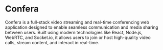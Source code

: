 # Confera
Confera is a full-stack video streaming and real-time conferencing web application designed to enable seamless communication and media sharing between users. Built using modern technologies like React, Node.js, WebRTC, and Socket.io, it allows users to join or host high-quality video calls, stream content, and interact in real-time.
